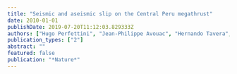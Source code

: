 ```yaml
---
title: "Seismic and aseismic slip on the Central Peru megathrust"
date: 2010-01-01
publishDate: 2019-07-20T11:12:03.829333Z
authors: ["Hugo Perfettini", "Jean-Philippe Avouac", "Hernando Tavera", "Andrew Kositsky", "Jean-Mathieu Nocquet", "Francis Bondoux", "Mohamed Chlieh", "Anthony Sladen", "Laurence Audin", "Daniel L Farber", " others"]
publication_types: ["2"]
abstract: ""
featured: false
publication: "*Nature*"
---
```


